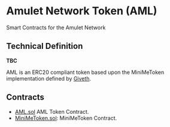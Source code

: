 # Amulet Network Token (AML)
Smart Contracts for the Amulet Network

## Technical Definition
**TBC**

AML is an ERC20 compliant token based upon the MiniMeToken implementation defined by [Giveth](https://github.com/Giveth/minime).

## Contracts

- [AML.sol](/contracts/AML.sol) AML Token Contract.
- [MiniMeToken.sol](/contracts/MiniMeToken.sol): MiniMeToken Contract.
